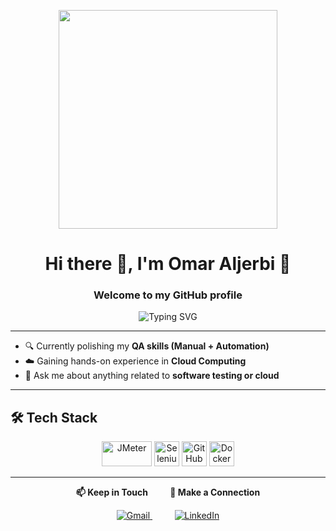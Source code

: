 <p align="center">
  <img src="https://media1.giphy.com/media/v1.Y2lkPTc5MGI3NjExanQyeDRjdXRhbWdvaml5dmQzZGE4NG8zMW9zdzl1Nm4xMTZvMmppNiZlcD12MV9pbnRlcm5hbF9naWZfYnlfaWQmY3Q9Zw/WOwiryOPA0G6jhKqB0/giphy.gif" width="350"/>
</p>

<h1 align="center">Hi there 👋, I'm Omar Aljerbi 💙 </h1>
<h3 align="center">Welcome to my GitHub profile</h3>

<p align="center">
  <img src="https://readme-typing-svg.herokuapp.com?center=true&vCenter=true&lines=Junior+QA+Tester...;Manual+%26+Automation;Cloud+Computing;Always+learning+new+skills!" alt="Typing SVG" />
</p>

---

- 🔍 Currently polishing my **QA skills (Manual + Automation)**  
- ☁️ Gaining hands-on experience in **Cloud Computing**  
- 💬 Ask me about anything related to **software testing or cloud**  

---

## 🛠️ Tech Stack 

<p align="center">
  <img src="https://jmeter.apache.org/images/jmeter.png" alt="JMeter" width="80" height="40" />
  <img src="https://cdn.jsdelivr.net/gh/devicons/devicon/icons/selenium/selenium-original.svg" alt="Selenium" width="40" height="40"/>
  <img src="https://cdn.jsdelivr.net/gh/devicons/devicon/icons/github/github-original.svg" alt="GitHub" width="40" height="40"/>
  <img src="https://cdn.jsdelivr.net/gh/devicons/devicon/icons/docker/docker-original.svg" alt="Docker" width="40" height="40"/>
</p>

---

<p align="center">
  <strong>📫 Keep in Touch</strong>&nbsp;&nbsp;&nbsp;&nbsp;&nbsp;&nbsp;&nbsp;&nbsp;
  <strong>🔗 Make a Connection</strong>
</p>

<p align="center">
  <a href="mailto:omar.aljerbi@example.com" target="_blank">
    <img src="https://img.icons8.com/color/48/gmail-new.png" alt="Gmail" />
  </a>
  &nbsp;&nbsp;&nbsp;&nbsp;&nbsp;&nbsp;&nbsp;&nbsp;
  <a href="https://www.linkedin.com/in/OmarAljerbi/" target="_blank">
    <img src="https://img.icons8.com/ios-filled/48/0077B5/linkedin.png" alt="LinkedIn" />
  </a>
</p>

